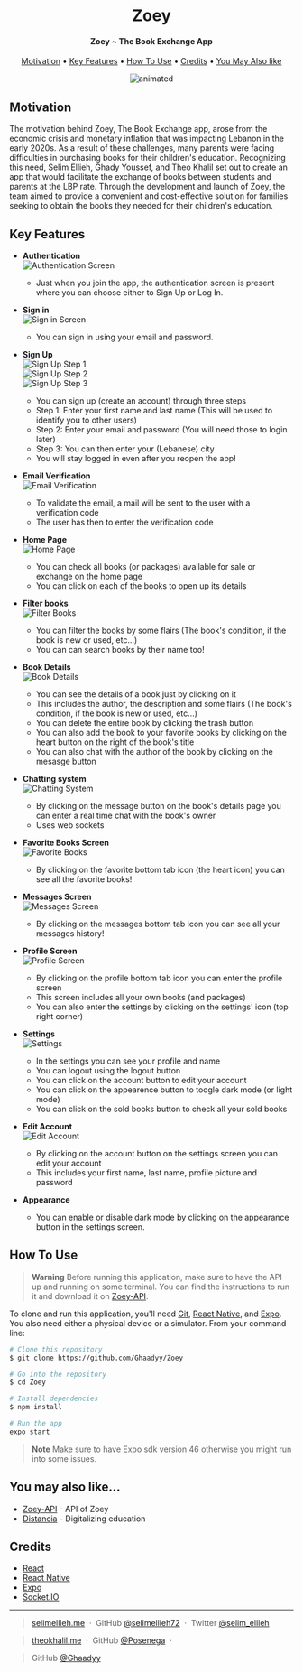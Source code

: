 
<h1 align="center">
  Zoey
</h1>
<h4 align="center">Zoey ~ The Book Exchange App</h4>



<p align="center">
  <a href="#motivation">Motivation</a> •
  <a href="#key-features">Key Features</a> •
  <a href="#how-to-use">How To Use</a> •
  <a href="#credits">Credits</a> •
  <a href="#you-may-also-like">You May Also like</a>

</p>

<p align="center">
  <img src="https://github.com/Ghaadyy/book-app-frontend/blob/main/preview/zoey.gif" alt="animated" />
</p>

## Motivation
The motivation behind Zoey, The Book Exchange app, arose from the economic crisis and monetary inflation that was impacting Lebanon in the early 2020s. As a result of these challenges, many parents were facing difficulties in purchasing books for their children's education. Recognizing this need, Selim Ellieh, Ghady Youssef, and Theo Khalil set out to create an app that would facilitate the exchange of books between students and parents at the LBP rate. Through the development and launch of Zoey, the team aimed to provide a convenient and cost-effective solution for families seeking to obtain the books they needed for their children's education.


## Key Features

* **Authentication**  
  ![Authentication Screen](https://github.com/Ghaadyy/book-app-frontend/blob/main/preview/authentication.png)  
  - Just when you join the app, the authentication screen is present where you can choose either to Sign Up or Log In.
  
* **Sign in**  
  ![Sign in Screen](https://github.com/Ghaadyy/book-app-frontend/blob/main/preview/signin.png)  
  - You can sign in using your email and password.
  
* **Sign Up**  
  ![Sign Up Step 1](https://github.com/Ghaadyy/book-app-frontend/blob/main/preview/signup_1.png)  
  ![Sign Up Step 2](https://github.com/Ghaadyy/book-app-frontend/blob/main/preview/signup_2.png)  
  ![Sign Up Step 3](https://github.com/Ghaadyy/book-app-frontend/blob/main/preview/signup_3.png)  
  - You can sign up (create an account) through three steps
  - Step 1: Enter your first name and last name (This will be used to identify you to other users)
  - Step 2: Enter your email and password (You will need those to login later)
  - Step 3: You can then enter your (Lebanese) city
  - You will stay logged in even after you reopen the app!
  
* **Email Verification**  
  ![Email Verification](https://github.com/Ghaadyy/book-app-frontend/blob/main/preview/mail_verification.png)  
  -  To validate the email, a mail will be sent to the user with a verification code
  -  The user has then to enter the verification code

* **Home Page**  
  ![Home Page](https://github.com/Ghaadyy/book-app-frontend/blob/main/preview/home.png)  
  - You can check all books (or packages) available for sale or exchange on the home page
  - You can click on each of the books to open up its details

* **Filter books**  
  ![Filter Books](https://github.com/Ghaadyy/book-app-frontend/blob/main/preview/filter.png)  
  - You can filter the books by some flairs (The book's condition, if the book is new or used, etc...)
  - You can can search books by their name too!

* **Book Details**  
  ![Book Details](https://github.com/Ghaadyy/book-app-frontend/blob/main/preview/book_details(1).png)  
  - You can see the details of a book just by clicking on it
  - This includes the author, the description and some flairs (The book's condition, if the book is new or used, etc...)
  - You can delete the entire book by clicking the trash button
  - You can also add the book to your favorite books by clicking on the heart button on the right of the book's title
  - You can also chat with the author of the book by clicking on the mesasge button

* **Chatting system**  
  ![Chatting System](https://github.com/Ghaadyy/book-app-frontend/blob/main/preview/chat.png)  
  - By clicking on the message button on the book's details page you can enter a real time chat with the book's owner
  - Uses web sockets

* **Favorite Books Screen**  
  ![Favorite Books](https://github.com/Ghaadyy/book-app-frontend/blob/main/preview/favorites.png)  
  - By clicking on the favorite bottom tab icon (the heart icon) you can see all the favorite books!

* **Messages Screen**  
  ![Messages Screen](https://github.com/Ghaadyy/book-app-frontend/blob/main/preview/messages.png)  
  - By clicking on the messages bottom tab icon you can see all your messages history!

* **Profile Screen**  
  ![Profile Screen](https://github.com/Ghaadyy/book-app-frontend/blob/main/preview/profile.png)  
  - By clicking on the profile bottom tab icon you can enter the profile screen
  - This screen includes all your own books (and packages)
  - You can also enter the settings by clicking on the settings' icon (top right corner)

* **Settings**  
  ![Settings](https://github.com/Ghaadyy/book-app-frontend/blob/main/preview/settings.png)  
  - In the settings you can see your profile and name
  - You can logout using the logout button
  - You can click on the account button to edit your account
  - You can click on the appearence button to toogle dark mode (or light mode)
  - You can click on the sold books button to check all your sold books

* **Edit Account**  
  ![Edit Account](https://github.com/Ghaadyy/book-app-frontend/blob/main/preview/edit_account.png)  
  - By clicking on the account button on the settings screen you can edit your account
  - This includes your first name, last name, profile picture and password
    
* **Appearance**  
  - You can enable or disable dark mode by clicking on the appearance button in the settings screen.
  
## How To Use

> **Warning**
> Before running this application, make sure to have the API up and running on some terminal. You can find the instructions to run it and download it on [Zoey-API](https://github.com/Posenega/Zoey-API).

To clone and run this application, you'll need [Git](https://git-scm.com), [React Native](https://reactnative.dev/), and [Expo](https://expo.dev/). You also need either a physical device or a simulator. From your command line:

```bash
# Clone this repository 
$ git clone https://github.com/Ghaadyy/Zoey

# Go into the repository
$ cd Zoey

# Install dependencies
$ npm install

# Run the app
expo start
````

> **Note**
> Make sure to have Expo sdk version 46 otherwise you might run into some issues.


## You may also like...

- [Zoey-API](https://github.com/Posenega/Zoey-API) - API of Zoey
- [Distancia](https://github.com/selimellieh72/Distancia) - Digitalizing education

## Credits
- [React](https://reactjs.org)
- [React Native](https://reactnative.dev/)
- [Expo](https://expo.dev/)
- [Socket.IO](https://socket.io/)


---

> [selimellieh.me](https://www.selimellieh.me) &nbsp;&middot;&nbsp;
> GitHub [@selimellieh72](https://github.com/selimellieh72) &nbsp;&middot;&nbsp;
> Twitter [@selim_ellieh](https://twitter.com/selim_ellieh)

> [theokhalil.me](https://www.theokhalil.me) &nbsp;&middot;&nbsp;
> GitHub [@Posenega](https://github.com/Posenega) &nbsp;&middot;&nbsp;

> GitHub [@Ghaadyy](https://github.com/Ghaadyy)



